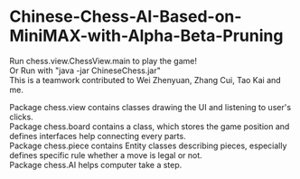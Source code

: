 # Chinese-Chess-AI-Based-on-MiniMAX-with-Alpha-Beta-Pruning

Run chess.view.ChessView.main to play the game!  
Or Run with "java -jar ChineseChess.jar"  
This is a teamwork contributed to Wei Zhenyuan, 
Zhang Cui, Tao Kai and me. 

Package chess.view contains classes drawing the UI and
listening to user's clicks.  
Package chess.board contains a class, which stores the game
position and defines interfaces help connecting every parts.  
Package chess.piece contains Entity classes describing pieces,
especially defines specific rule whether a move is legal or not.  
Package chess.AI helps computer take a step.

